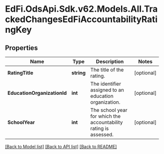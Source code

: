 # EdFi.OdsApi.Sdk.v62.Models.All.TrackedChangesEdFiAccountabilityRatingKey

## Properties

Name | Type | Description | Notes
------------ | ------------- | ------------- | -------------
**RatingTitle** | **string** | The title of the rating. | [optional] 
**EducationOrganizationId** | **int** | The identifier assigned to an education organization. | [optional] 
**SchoolYear** | **int** | The school year for which the accountability rating is assessed. | [optional] 

[[Back to Model list]](../../README.md#documentation-for-models) [[Back to API list]](../../README.md#documentation-for-api-endpoints) [[Back to README]](../../README.md)

